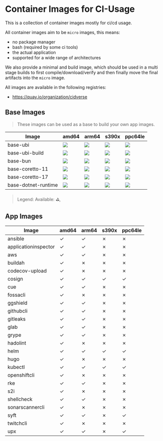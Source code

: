 # Container Images for CI-Usage

This is a collection of container images mostly for ci/cd usage.

All container images aim to be `micro` images, this means:

- no package manager
- bash (required by some ci tools)
- the actual application
- supported for a wide range of architectures

We also provide a minimal and build image, which should be used in a multi stage builds to first compile/download/verify and then finally move the final artifacts into the `micro` image.

All images are available in the following registries:

- https://quay.io/organization/cidverse

## Base Images

> These images can be used as a base to build your own app images.

| Image               | amd64                                                                                                         | arm64                                                                                                            | s390x                                                                                                               | ppc64le                                                                                                               |
|---------------------|---------------------------------------------------------------------------------------------------------------|------------------------------------------------------------------------------------------------------------------|---------------------------------------------------------------------------------------------------------------------|-----------------------------------------------------------------------------------------------------------------------|
| base-ubi            | ![](https://img.shields.io/static/v1?style=flat-square&logo=redhat&label=linux/amd64&message=⛳&color=success) | ![](https://img.shields.io/static/v1?style=flat-square&logo=redhat&label=linux/arm64/v8&message=⛳&color=success) | ![](https://img.shields.io/static/v1?style=flat-square&logo=redhat&label=linux/s390x&message=⛳&color=success)       | ![](https://img.shields.io/static/v1?style=flat-square&logo=redhat&label=linux/ppc64le&message=⛳&color=success)       |
| base-ubi-build      | ![](https://img.shields.io/static/v1?style=flat-square&logo=redhat&label=linux/amd64&message=⛳&color=success) | ![](https://img.shields.io/static/v1?style=flat-square&logo=redhat&label=linux/arm64/v8&message=⛳&color=success) | ![](https://img.shields.io/static/v1?style=flat-square&logo=redhat&label=linux/s390x&message=⛳&color=success)       | ![](https://img.shields.io/static/v1?style=flat-square&logo=redhat&label=linux/ppc64le&message=⛳&color=success)       |
| base-bun            | ![](https://img.shields.io/static/v1?style=flat-square&logo=redhat&label=linux/amd64&message=⛳&color=success) | ![](https://img.shields.io/static/v1?style=flat-square&logo=redhat&label=linux/arm64/v8&message=⛳&color=success) | ![](https://img.shields.io/static/v1?style=flat-square&logo=redhat&label=linux/s390x&message=⛄&color=informational) | ![](https://img.shields.io/static/v1?style=flat-square&logo=redhat&label=linux/ppc64le&message=⛄&color=informational) |
| base-coretto-11     | ![](https://img.shields.io/static/v1?style=flat-square&logo=redhat&label=linux/amd64&message=⛳&color=success) | ![](https://img.shields.io/static/v1?style=flat-square&logo=redhat&label=linux/arm64/v8&message=⛳&color=success) | ![](https://img.shields.io/static/v1?style=flat-square&logo=redhat&label=linux/s390x&message=⛄&color=informational) | ![](https://img.shields.io/static/v1?style=flat-square&logo=redhat&label=linux/ppc64le&message=⛄&color=informational) |
| base-coretto-17     | ![](https://img.shields.io/static/v1?style=flat-square&logo=redhat&label=linux/amd64&message=⛳&color=success) | ![](https://img.shields.io/static/v1?style=flat-square&logo=redhat&label=linux/arm64/v8&message=⛳&color=success) | ![](https://img.shields.io/static/v1?style=flat-square&logo=redhat&label=linux/s390x&message=⛄&color=informational) | ![](https://img.shields.io/static/v1?style=flat-square&logo=redhat&label=linux/ppc64le&message=⛄&color=informational) |
| base-dotnet-runtime | ![](https://img.shields.io/static/v1?style=flat-square&logo=redhat&label=linux/amd64&message=⛳&color=success) | ![](https://img.shields.io/static/v1?style=flat-square&logo=redhat&label=linux/arm64/v8&message=⛳&color=success) | ![](https://img.shields.io/static/v1?style=flat-square&logo=redhat&label=linux/s390x&message=⛄&color=informational) | ![](https://img.shields.io/static/v1?style=flat-square&logo=redhat&label=linux/ppc64le&message=⛄&color=informational) |

> Legend: Available: ⛳, 

## App Images

| Image                | amd64 | arm64 | s390x | ppc64le |
|----------------------|-------|-------|-------|---------|
| ansible              | ✓     | ✓     | ✗     | ✗       |
| applicationinspector | ✓     | ✓     | ✗     | ✗       |
| aws                  | ✓     | ✓     | ✗     | ✗       |
| buildah              | ✓     | ✗     | ✗     | ✗       |
| codecov-upload       | ✓     | ✗     | ✗     | ✗       |
| cosign               | ✓     | ✓     | ✓     | ✓       |
| cue                  | ✓     | ✓     | ✗     | ✗       |
| fossacli             | ✓     | ✗     | ✗     | ✗       |
| ggshield             | ✓     | ✓     | ✗     | ✗       |
| githubcli            | ✓     | ✓     | ✗     | ✗       |
| gitleaks             | ✓     | ✓     | ✗     | ✗       |
| glab                 | ✓     | ✓     | ✗     | ✗       |
| grype                | ✓     | ✓     | ✗     | ✗       |
| hadolint             | ✓     | ✗     | ✗     | ✗       |
| helm                 | ✓     | ✓     | ✓     | ✓       |
| hugo                 | ✓     | ✗     | ✗     | ✗       |
| kubectl              | ✓     | ✓     | ✓     | ✓       |
| openshiftcli         | ✓     | ✗     | ✗     | ✗       |
| rke                  | ✓     | ✓     | ✗     | ✗       |
| s2i                  | ✓     | ✗     | ✗     | ✗       |
| shellcheck           | ✓     | ✓     | ✗     | ✗       |
| sonarscannercli      | ✓     | ✗     | ✗     | ✗       |
| syft                 | ✓     | ✓     | ✗     | ✓       |
| twitchcli            | ✓     | ✗     | ✗     | ✗       |
| upx                  | ✓     | ✓     | ✗     | ✓       |
